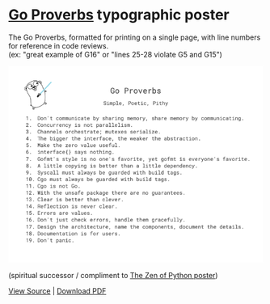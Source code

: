 # [Go Proverbs](https://go-proverbs.github.io/) typographic poster

The Go Proverbs, formatted for printing on a single page, with line numbers for reference in code reviews. \
(ex: "great example of G16" or "lines 25-28 violate G5 and G15")

<kbd><a href="/Go%20Proverbs.pdf"><img src="/Go%20Proverbs%20(72dpi).png" /></a></kbd>

(spiritual successor / compliment to [The Zen of Python poster](https://github.com/ewjoachim/zen-of-python))

[View Source](https://docs.google.com/document/d/1fjxvwwldiW8zpuHuWgVHY9McJlYIIngh4JhM3I4C4ak/edit?usp=sharing) | [Download PDF](https://github.com/BeyondCodeBootcamp/go-proverbs/raw/main/Go%20Proverbs.pdf)
